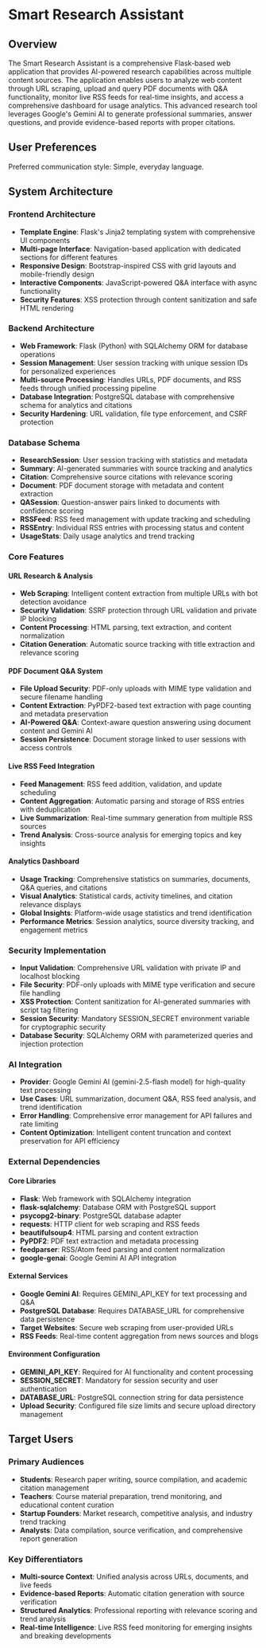 # Smart Research Assistant

## Overview

The Smart Research Assistant is a comprehensive Flask-based web application that provides AI-powered research capabilities across multiple content sources. The application enables users to analyze web content through URL scraping, upload and query PDF documents with Q&A functionality, monitor live RSS feeds for real-time insights, and access a comprehensive dashboard for usage analytics. This advanced research tool leverages Google's Gemini AI to generate professional summaries, answer questions, and provide evidence-based reports with proper citations.

## User Preferences

Preferred communication style: Simple, everyday language.

## System Architecture

### Frontend Architecture
- **Template Engine**: Flask's Jinja2 templating system with comprehensive UI components
- **Multi-page Interface**: Navigation-based application with dedicated sections for different features
- **Responsive Design**: Bootstrap-inspired CSS with grid layouts and mobile-friendly design
- **Interactive Components**: JavaScript-powered Q&A interface with async functionality
- **Security Features**: XSS protection through content sanitization and safe HTML rendering

### Backend Architecture
- **Web Framework**: Flask (Python) with SQLAlchemy ORM for database operations
- **Session Management**: User session tracking with unique session IDs for personalized experiences
- **Multi-source Processing**: Handles URLs, PDF documents, and RSS feeds through unified processing pipeline
- **Database Integration**: PostgreSQL database with comprehensive schema for analytics and citations
- **Security Hardening**: URL validation, file type enforcement, and CSRF protection

### Database Schema
- **ResearchSession**: User session tracking with statistics and metadata
- **Summary**: AI-generated summaries with source tracking and analytics
- **Citation**: Comprehensive source citations with relevance scoring
- **Document**: PDF document storage with metadata and content extraction
- **QASession**: Question-answer pairs linked to documents with confidence scoring
- **RSSFeed**: RSS feed management with update tracking and scheduling
- **RSSEntry**: Individual RSS entries with processing status and content
- **UsageStats**: Daily usage analytics and trend tracking

### Core Features

#### URL Research & Analysis
- **Web Scraping**: Intelligent content extraction from multiple URLs with bot detection avoidance
- **Security Validation**: SSRF protection through URL validation and private IP blocking
- **Content Processing**: HTML parsing, text extraction, and content normalization
- **Citation Generation**: Automatic source tracking with title extraction and relevance scoring

#### PDF Document Q&A System
- **File Upload Security**: PDF-only uploads with MIME type validation and secure filename handling
- **Content Extraction**: PyPDF2-based text extraction with page counting and metadata preservation
- **AI-Powered Q&A**: Context-aware question answering using document content and Gemini AI
- **Session Persistence**: Document storage linked to user sessions with access controls

#### Live RSS Feed Integration
- **Feed Management**: RSS feed addition, validation, and update scheduling
- **Content Aggregation**: Automatic parsing and storage of RSS entries with deduplication
- **Live Summarization**: Real-time summary generation from multiple RSS sources
- **Trend Analysis**: Cross-source analysis for emerging topics and key insights

#### Analytics Dashboard
- **Usage Tracking**: Comprehensive statistics on summaries, documents, Q&A queries, and citations
- **Visual Analytics**: Statistical cards, activity timelines, and citation relevance displays
- **Global Insights**: Platform-wide usage statistics and trend identification
- **Performance Metrics**: Session analytics, source diversity tracking, and engagement metrics

### Security Implementation
- **Input Validation**: Comprehensive URL validation with private IP and localhost blocking
- **File Security**: PDF-only uploads with MIME type verification and secure file handling
- **XSS Protection**: Content sanitization for AI-generated summaries with script tag filtering
- **Session Security**: Mandatory SESSION_SECRET environment variable for cryptographic security
- **Database Security**: SQLAlchemy ORM with parameterized queries and injection protection

### AI Integration
- **Provider**: Google Gemini AI (gemini-2.5-flash model) for high-quality text processing
- **Use Cases**: URL summarization, document Q&A, RSS feed analysis, and trend identification
- **Error Handling**: Comprehensive error management for API failures and rate limiting
- **Content Optimization**: Intelligent content truncation and context preservation for API efficiency

### External Dependencies

#### Core Libraries
- **Flask**: Web framework with SQLAlchemy integration
- **flask-sqlalchemy**: Database ORM with PostgreSQL support
- **psycopg2-binary**: PostgreSQL database adapter
- **requests**: HTTP client for web scraping and RSS feeds
- **beautifulsoup4**: HTML parsing and content extraction
- **PyPDF2**: PDF text extraction and metadata processing
- **feedparser**: RSS/Atom feed parsing and content normalization
- **google-genai**: Google Gemini AI API integration

#### External Services
- **Google Gemini AI**: Requires GEMINI_API_KEY for text processing and Q&A
- **PostgreSQL Database**: Requires DATABASE_URL for comprehensive data persistence
- **Target Websites**: Secure web scraping from user-provided URLs
- **RSS Feeds**: Real-time content aggregation from news sources and blogs

#### Environment Configuration
- **GEMINI_API_KEY**: Required for AI functionality and content processing
- **SESSION_SECRET**: Mandatory for session security and user authentication
- **DATABASE_URL**: PostgreSQL connection string for data persistence
- **Upload Security**: Configured file size limits and secure upload directory management

## Target Users

### Primary Audiences
- **Students**: Research paper writing, source compilation, and academic citation management
- **Teachers**: Course material preparation, trend monitoring, and educational content curation
- **Startup Founders**: Market research, competitive analysis, and industry trend tracking
- **Analysts**: Data compilation, source verification, and comprehensive report generation

### Key Differentiators
- **Multi-source Context**: Unified analysis across URLs, documents, and live feeds
- **Evidence-based Reports**: Automatic citation generation with source verification
- **Structured Analytics**: Professional reporting with relevance scoring and trend analysis
- **Real-time Intelligence**: Live RSS feed monitoring for emerging insights and breaking developments